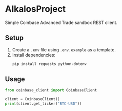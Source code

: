 # AlkalosProject

Simple Coinbase Advanced Trade sandbox REST client.

## Setup

1. Create a `.env` file using `.env.example` as a template.
2. Install dependencies:
   ```bash
   pip install requests python-dotenv
   ```

## Usage

```python
from coinbase_client import CoinbaseClient

client = CoinbaseClient()
print(client.get_ticker("BTC-USD"))
```
